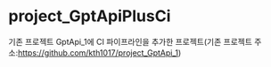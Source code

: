 # project_GptApiPlusCi
기존 프로젝트 GptApi_1에 CI 파이프라인을 추가한 프로젝트(기존 프로젝트 주소:https://github.com/kth1017/project_GptApi_1)
